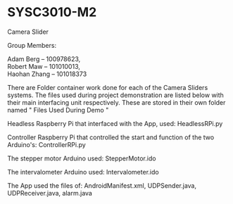 # SYSC3010-M2
Camera Slider




Group Members:

Adam Berg – 100978623,  
Robert Maw – 101010013,   
Haohan Zhang – 101018373



There are Folder container work done for each of the Camera Sliders systems. The files used during project demonstration are listed below with their main interfacing unit respectively. These are stored in their own folder named " Files Used During Demo "

Headless Raspberry Pi that interfaced with the App, used:
HeadlessRPi.py

Controller Raspberry Pi that controlled the start and function of the two Arduino's:
ControllerRPi.py

The stepper motor Arduino used:
StepperMotor.ido

The intervalometer Arduino used:
Intervalometer.ido

The App used the files of:
AndroidManifest.xml, UDPSender.java, UDPReceiver.java, alarm.java
